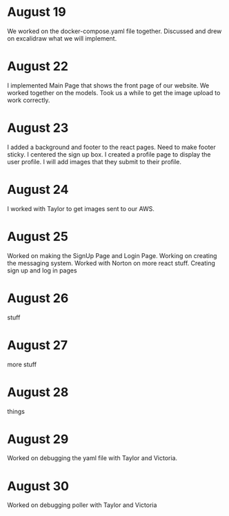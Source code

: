 # August 19
We worked on the docker-compose.yaml file together.
Discussed and drew on excalidraw what we will implement.

# August 22
I implemented Main Page that shows the front page of our website.
We worked together on the models. Took us a while to get the image upload to
work correctly.

# August 23
I added a background and footer to the react pages. Need to make
footer sticky. I centered the sign up box. I created a profile page to display the user profile. I will add images that they submit to their profile.

# August 24
I worked with Taylor to get images sent to our AWS.

# August 25
Worked on making the SignUp Page and Login Page. Working on creating the messaging system.
Worked with Norton on more react stuff.
Creating sign up and log in pages

# August 26
stuff

# August 27
more stuff

# August 28
things

# August 29
Worked on debugging the yaml file with Taylor and Victoria.

# August 30
Worked on debugging poller with Taylor and Victoria

